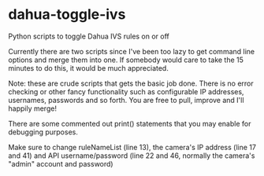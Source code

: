 # dahua-toggle-ivs
Python scripts to toggle Dahua IVS rules on or off

Currently there are two scripts since I've been too lazy to get command line options and merge them into one.
If somebody would care to take the 15 minutes to do this, it would be much appreciated.

Note: these are crude scripts that gets the basic job done. There is no error checking or other fancy
functionality such as configurable IP addresses, usernames, passwords and so forth. You are free to pull,
improve and I'll happily merge!

There are some commented out print() statements that you may enable for debugging purposes.

Make sure to change ruleNameList (line 13), the camera's IP address (line 17 and 41) and API username/password
(line 22 and 46, normally the camera's "admin" account and password)
